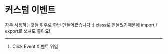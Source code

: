 # 커스텀 이벤트


자주 사용하는것들 위주로 한번 만들어봤습니다 :)
class로 만들었기때문에 import / export로 쓰셔도 좋아요!
- - -

1. Click Event 이벤트 위임

